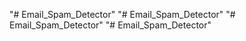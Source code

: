 "# Email_Spam_Detector" 
"# Email_Spam_Detector" 
"# Email_Spam_Detector" 
"# Email_Spam_Detector" 

